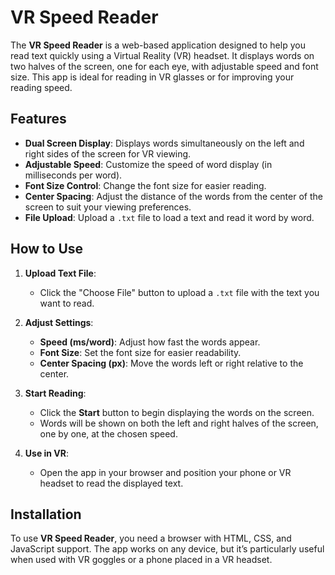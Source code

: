 # VR Speed Reader

The **VR Speed Reader** is a web-based application designed to help you read text quickly using a Virtual Reality (VR) headset. It displays words on two halves of the screen, one for each eye, with adjustable speed and font size. This app is ideal for reading in VR glasses or for improving your reading speed.

## Features

- **Dual Screen Display**: Displays words simultaneously on the left and right sides of the screen for VR viewing.
- **Adjustable Speed**: Customize the speed of word display (in milliseconds per word).
- **Font Size Control**: Change the font size for easier reading.
- **Center Spacing**: Adjust the distance of the words from the center of the screen to suit your viewing preferences.
- **File Upload**: Upload a `.txt` file to load a text and read it word by word.

## How to Use

1. **Upload Text File**:
   - Click the "Choose File" button to upload a `.txt` file with the text you want to read.
   
2. **Adjust Settings**:
   - **Speed (ms/word)**: Adjust how fast the words appear.
   - **Font Size**: Set the font size for easier readability.
   - **Center Spacing (px)**: Move the words left or right relative to the center.

3. **Start Reading**:
   - Click the **Start** button to begin displaying the words on the screen.
   - Words will be shown on both the left and right halves of the screen, one by one, at the chosen speed.
   
4. **Use in VR**:
   - Open the app in your browser and position your phone or VR headset to read the displayed text.

## Installation

To use **VR Speed Reader**, you need a browser with HTML, CSS, and JavaScript support. The app works on any device, but it’s particularly useful when used with VR goggles or a phone placed in a VR headset.
